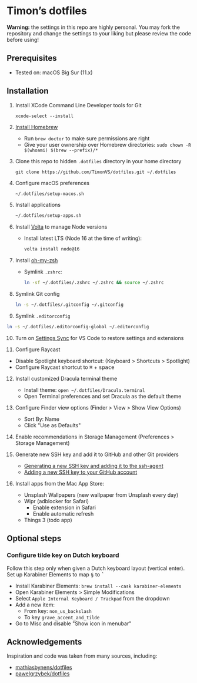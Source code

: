 # Timon’s dotfiles

**Warning:** the settings in this repo are highly personal. You may fork the repository and change the settings to your liking but please review the code before using!

## Prerequisites

- Tested on: macOS Big Sur (11.x)

## Installation

1. Install XCode Command Line Developer tools for Git

   ```
   xcode-select --install
   ```

2. [Install Homebrew](https://brew.sh/)

   - Run `brew doctor` to make sure permissions are right
   - Give your user ownership over Homebrew directories: `sudo chown -R $(whoami) $(brew --prefix)/*`

3. Clone this repo to hidden `.dotfiles` directory in your home directory

   ```
   git clone https://github.com/TimonVS/dotfiles.git ~/.dotfiles
   ```

4. Configure macOS preferences

   ```sh
   ~/.dotfiles/setup-macos.sh
   ```

5. Install applications

   ```sh
   ~/.dotfiles/setup-apps.sh
   ```

6. Install [Volta](https://volta.sh/) to manage Node versions

    - Install latest LTS (Node 16 at the time of writing):

      ```sh
      volta install node@16
      ```

7. Install [oh-my-zsh](https://ohmyz.sh)

   - Symlink `.zshrc`: 

      ```sh
      ln -sf ~/.dotfiles/.zshrc ~/.zshrc && source ~/.zshrc
      ```

8. Symlink Git config

   ```sh
   ln -s ~/.dotfiles/.gitconfig ~/.gitconfig
   ```

9. Symlink `.editorconfig`

  ```sh
  ln -s ~/.dotfiles/.editorconfig-global ~/.editorconfig
  ```

10. Turn on [Settings Sync](https://code.visualstudio.com/docs/editor/settings-sync) for VS Code to restore settings and extensions

11. Configure Raycast

- Disable Spotlight keyboard shortcut: (Keyboard > Shortcuts > Spotlight)
- Configure Raycast shortcut to <kbd>⌘</kbd> + <kbd>space</kbd>

12. Install customized Dracula terminal theme

    - Install theme: `open ~/.dotfiles/Dracula.terminal`
    - Open Terminal preferences and set Dracula as the default theme

13. Configure Finder view options (Finder > View > Show View Options)

    - Sort By: Name
    - Click "Use as Defaults"

14. Enable recommendations in Storage Management (Preferences > Storage Management)

15. Generate new SSH key and add it to GitHub and other Git providers

    - [Generating a new SSH key and adding it to the ssh-agent](https://docs.github.com/en/github/authenticating-to-github/connecting-to-github-with-ssh/generating-a-new-ssh-key-and-adding-it-to-the-ssh-agent)
    - [Adding a new SSH key to your GitHub account](https://docs.github.com/en/github/authenticating-to-github/connecting-to-github-with-ssh/adding-a-new-ssh-key-to-your-github-account)

16. Install apps from the Mac App Store:

    - Unsplash Wallpapers (new wallpaper from Unsplash every day)
    - Wipr (adblocker for Safari)
      - Enable extension in Safari
      - Enable automatic refresh
    - Things 3 (todo app)

## Optional steps

### Configure tilde key on Dutch keyboard

Follow this step only when given a Dutch keyboard layout (vertical enter). Set up Karabiner Elements to map <kbd>§</kbd> to <kbd>`</kbd>

- Install Karabiner Elements: `brew install --cask karabiner-elements`
- Open Karabiner Elements > Simple Modifications
- Select `Apple Internal Keyboard / Trackpad` from the dropdown
- Add a new item:
  - From key: `non_us_backslash`
  - To key `grave_accent_and_tilde`
- Go to Misc and disable "Show icon in menubar"

## Acknowledgements

Inspiration and code was taken from many sources, including:

- [mathiasbynens/dotfiles](https://github.com/mathiasbynens/dotfiles)
- [pawelgrzybek/dotfiles](https://github.com/pawelgrzybek/dotfiles)
